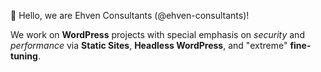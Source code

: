 👋 Hello, we are Ehven Consultants (@ehven-consultants)!

We work on **WordPress** projects with special emphasis on *security* and *performance* via **Static Sites**, **Headless WordPress**, and "extreme" **fine-tuning**.



<!---  ehven-consultants/ehven-consultants is a ✨ special ✨ repository because its `README.md` (this file) appears on our GitHub profile.  --->
